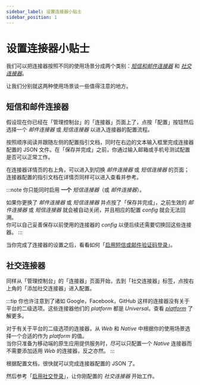 ```yaml
---
sidebar_label: 设置连接器小贴士
sidebar_position: 1
---
```


# 设置连接器小贴士

我们可以把连接器按照不同的使用场景分成两个类别：[_短信和邮件连接器_](./connector-setup-tips.md/#短信和邮件连接器) 和 [_社交连接器_](./connector-setup-tips.md/#社交连接器)。

让我们分别就这两种使用场景谈一些值得注意的地方。

## 短信和邮件连接器

假设现在你已经在「管理控制台」的「连接器」页面上了，点按「配置」按钮然后选择一个 _邮件连接器_ 或 _短信连接器_ 以进入连接器的配置流程。

按照顺序阅读并跟随左侧的配置指引文档，同时在右边的文本输入框里完成连接器配置的 JSON 文件。在「保存并完成」之前，你通过输入邮箱或手机号测试配置是否可以正常工作。

在连接器详情页的右上角，可以进入到切换 _邮件连接器_ 或 _短信连接器_ 的页面；连接器配置的指引文档在详情页同样可以进入查看并参考。

:::note
你只能同时启用 **一个** _短信连接器_（或 _邮件连接器_）。

如果你更换了 _邮件连接器_ 或 _短信连接器_ 并点按了「保存并完成」，之前生效的 _邮件连接器_ 或 _短信连接器_ 就会被自动关闭，并且相应的配置 _config_ 就会无法回溯。<br/>
你可以自己妥善保存以前使用的连接器的 _config_ 以便后续还需要切换回这些连接器。
:::

当你完成了连接器的设置之后，看看如何「[启用短信或邮件验证码登录](../../tutorials/get-started/enable-passcode-sign-in)」。

## 社交连接器

同样从「管理控制台」的「连接器」页面开始，去到「社交连接器」标签，点按右上角的「添加社交连接器」进入配置。

:::tip
你也许注意到了诸如 Google，Facebook，GitHub 这样的连接器没有关于平台的二级选项。这些连接器他们的 _platform_ 都是 _Universal_。查看 [_platform_](../../references/connectors/#platform) 了解更多。

对于有关于平台的二级选项的连接器，从 _Web_ 和 _Native_ 中根据你的使用场景选择一个合适的作为 _platform_ 的值。<br/>
当你只准备为移动端的原生应用提供服务时，尽可以只配置一个 _Native_ 连接器而不需要添加适用 _Web_ 的连接器，反之亦然。
:::

根据配置文档，很快就可以完成连接器配置的 JSON 了。

然后参考「[启用社交登录](../../tutorials/get-started/enable-social-sign-in)」，让你刚配置的 _社交连接器_ 开始工作。
